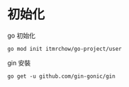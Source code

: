 # 初始化
go 初始化
```
go mod init itmrchow/go-project/user
```

gin 安裝
```
go get -u github.com/gin-gonic/gin
```